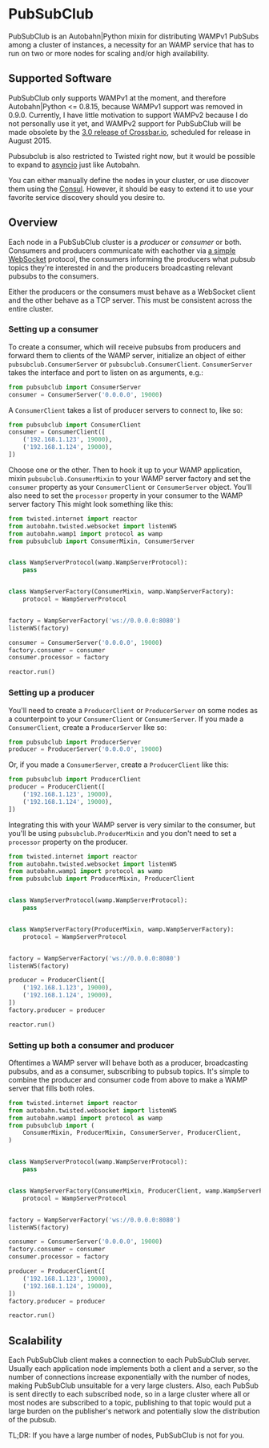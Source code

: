 # PubSubClub

PubSubClub is an Autobahn|Python mixin for distributing WAMPv1 PubSubs among a
cluster of instances, a necessity for an WAMP service that has to run on two
or more nodes for scaling and/or high availability.

## Supported Software

PubSubClub only supports WAMPv1 at the moment, and therefore Autobahn|Python <=
0.8.15, because WAMPv1 support was removed in 0.9.0.  Currently, I have little
motivation to support WAMPv2 because I do not personally use it yet, and WAMPv2
support for PubSubClub will be made obsolete by the [3.0 release of
Crossbar.io](http://crossbar.io/docs/Roadmap/), scheduled for release in August
2015.

Pubsubclub is also restricted to Twisted right now, but it would be possible
to expand to [asyncio](https://docs.python.org/3/library/asyncio.html) just
like Autobahn.

You can either manually define the nodes in your cluster, or use discover them
using the [Consul](http://consul.io/).  However, it should be easy to extend it
to use your favorite service discovery should you desire to.

## Overview

Each node in a PubSubClub cluster is a _producer_ or _consumer_ or both.
Consumers and producers communicate with eachother via [a simple
WebSocket](SPEC.md) protocol, the consumers informing the producers what pubsub
topics they're interested in and the producers broadcasting relevant pubsubs to
the consumers.

Either the producers or the consumers must behave as a WebSocket client and the
other behave as a TCP server.  This must be consistent across the entire
cluster.

### Setting up a consumer

To create a consumer, which will receive pubsubs from producers and forward
them to clients of the WAMP server, initialize an object of either
`pubsubclub.ConsumerServer` or `pubsubclub.ConsumerClient`.  `ConsumerServer`
takes the interface and port to listen on as arguments, e.g.:

```python
from pubsubclub import ConsumerServer
consumer = ConsumerServer('0.0.0.0', 19000)
```

A `ConsumerClient` takes a list of producer servers to connect to, like so:

```python
from pubsubclub import ConsumerClient
consumer = ConsumerClient([
    ('192.168.1.123', 19000),
    ('192.168.1.124', 19000),
])
```

Choose one or the other.  Then to hook it up to your WAMP application, mixin
`pubsubclub.ConsumerMixin` to your WAMP server factory and set the `consumer`
property as your `ConsumerClient` or `ConsumerServer` object.  You'll also need
to set the `processor` property in your consumer to the WAMP server factory
This might look something like this:

```python
from twisted.internet import reactor
from autobahn.twisted.websocket import listenWS
from autobahn.wamp1 import protocol as wamp
from pubsubclub import ConsumerMixin, ConsumerServer


class WampServerProtocol(wamp.WampServerProtocol):
    pass


class WampServerFactory(ConsumerMixin, wamp.WampServerFactory):
    protocol = WampServerProtocol


factory = WampServerFactory('ws://0.0.0.0:8080')
listenWS(factory)

consumer = ConsumerServer('0.0.0.0', 19000)
factory.consumer = consumer
consumer.processor = factory

reactor.run()
```

### Setting up a producer

You'll need to create a `ProducerClient` or `ProducerServer` on some nodes as a
counterpoint to your `ConsumerClient` or `ConsumerServer`.  If you made a
`ConsumerClient`, create a `ProducerServer` like so:

```python
from pubsubclub import ProducerServer
producer = ProducerServer('0.0.0.0', 19000)
```

Or, if you made a `ConsumerServer`, create a `ProducerClient` like this:

```python
from pubsubclub import ProducerClient
producer = ProducerClient([
    ('192.168.1.123', 19000),
    ('192.168.1.124', 19000),
])
```

Integrating this with your WAMP server is very similar to the consumer, but
you'll be using `pubsubclub.ProducerMixin` and you don't need to set a
`processor` property on the producer.

```python
from twisted.internet import reactor
from autobahn.twisted.websocket import listenWS
from autobahn.wamp1 import protocol as wamp
from pubsubclub import ProducerMixin, ProducerClient


class WampServerProtocol(wamp.WampServerProtocol):
    pass


class WampServerFactory(ProducerMixin, wamp.WampServerFactory):
    protocol = WampServerProtocol


factory = WampServerFactory('ws://0.0.0.0:8080')
listenWS(factory)

producer = ProducerClient([
    ('192.168.1.123', 19000),
    ('192.168.1.124', 19000),
])
factory.producer = producer

reactor.run()
```

### Setting up both a consumer and producer

Oftentimes a WAMP server will behave both as a producer, broadcasting pubsubs,
and as a consumer, subscribing to pubsub topics.  It's simple to combine the
producer and consumer code from above to make a WAMP server that fills both
roles.

```python
from twisted.internet import reactor
from autobahn.twisted.websocket import listenWS
from autobahn.wamp1 import protocol as wamp
from pubsubclub import (
    ConsumerMixin, ProducerMixin, ConsumerServer, ProducerClient,
)


class WampServerProtocol(wamp.WampServerProtocol):
    pass


class WampServerFactory(ConsumerMixin, ProducerClient, wamp.WampServerFactory):
    protocol = WampServerProtocol


factory = WampServerFactory('ws://0.0.0.0:8080')
listenWS(factory)

consumer = ConsumerServer('0.0.0.0', 19000)
factory.consumer = consumer
consumer.processor = factory

producer = ProducerClient([
    ('192.168.1.123', 19000),
    ('192.168.1.124', 19000),
])
factory.producer = producer

reactor.run()
```

## Scalability

Each PubSubClub client makes a connection to each PubSubClub server.  Usually
each application node implements both a client and a server, so the number of
connections increase exponentially with the number of nodes, making PubSubClub
unsuitable for a very large clusters.  Also, each PubSub is sent directly to
each subscribed node, so in a large cluster where all or most nodes are
subscribed to a topic, publishing to that topic would put a large burden on
the publisher's network and potentially slow the distribution of the pubsub.

TL;DR:  If you have a large number of nodes, PubSubClub is not for you.

